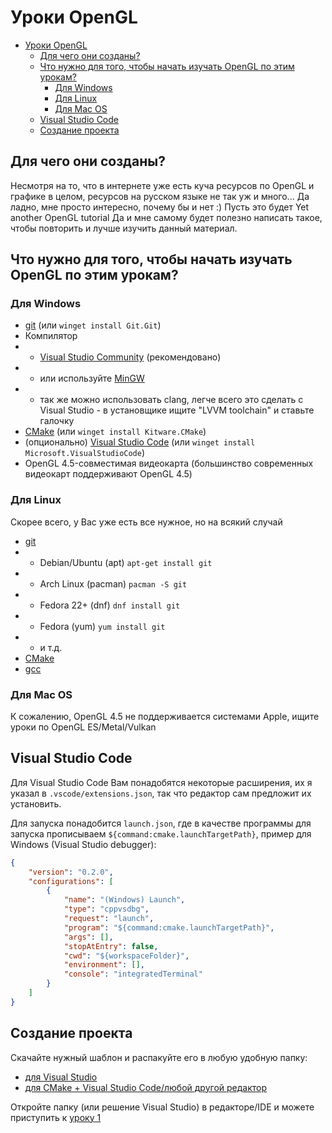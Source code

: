 # Уроки OpenGL

- [Уроки OpenGL](#уроки-opengl)
  - [Для чего они созданы?](#для-чего-они-созданы)
  - [Что нужно для того, чтобы начать изучать OpenGL по этим урокам?](#что-нужно-для-того-чтобы-начать-изучать-opengl-по-этим-урокам)
    - [Для Windows](#для-windows)
    - [Для Linux](#для-linux)
    - [Для Mac OS](#для-mac-os)
  - [Visual Studio Code](#visual-studio-code)
  - [Создание проекта](#создание-проекта)

## Для чего они созданы?

Несмотря на то, что в интернете уже есть куча ресурсов по OpenGL и графике в целом, ресурсов на русском языке не так уж и много... Да ладно, мне просто интересно, почему бы и нет :) Пусть это будет Yet another OpenGL tutorial
Да и мне самому будет полезно написать такое, чтобы повторить и лучше изучить данный материал.

## Что нужно для того, чтобы начать изучать OpenGL по этим урокам?

### Для Windows

- [git](https://git-scm.com/downloads/win) (или `winget install Git.Git`)
- Компилятор
- - [Visual Studio Community](https://visualstudio.microsoft.com/downloads/) (рекомендовано)
- - или используйте [MinGW](https://code.visualstudio.com/docs/cpp/config-mingw)
- - так же можно использовать clang, легче всего это сделать с Visual Studio - в установщике ищите "LVVM toolchain" и ставьте галочку
- [CMake](https://cmake.org/download/) (или `winget install Kitware.CMake`)
- (опционально) [Visual Studio Code](https://code.visualstudio.com/download) (или `winget install Microsoft.VisualStudioCode`)
- OpenGL 4.5-совместимая видеокарта (большинство современных видеокарт поддерживают OpenGL 4.5)

### Для Linux

Скорее всего, у Вас уже есть все нужное, но на всякий случай

- [git](https://git-scm.com/downloads/linux)
- - Debian/Ubuntu (apt) `apt-get install git`
- - Arch Linux (pacman) `pacman -S git`
- - Fedora 22+ (dnf) `dnf install git`
- - Fedora (yum) `yum install git`
- - и т.д.
- [CMake](https://cmake.org/download/)
- [gcc](https://gcc.gnu.org/install/)

### Для Mac OS

К сожалению, OpenGL 4.5 не поддерживается системами Apple, ищите уроки по OpenGL ES/Metal/Vulkan

## Visual Studio Code

Для Visual Studio Code Вам понадобятся некоторые расширения, их я указал в `.vscode/extensions.json`, так что редактор сам предложит их установить.

Для запуска понадобится `launch.json`, где в качестве программы для запуска прописываем `${command:cmake.launchTargetPath}`, пример для Windows (Visual Studio debugger):

```json
{
    "version": "0.2.0",
    "configurations": [
        {
            "name": "(Windows) Launch",
            "type": "cppvsdbg",
            "request": "launch",
            "program": "${command:cmake.launchTargetPath}",
            "args": [],
            "stopAtEntry": false,
            "cwd": "${workspaceFolder}",
            "environment": [],
            "console": "integratedTerminal"
        }
    ]
}
```

## Создание проекта

Скачайте нужный шаблон и распакуйте его в любую удобную папку:

- [для Visual Studio](https://github.com/imdeaddev/gltutorial/releases/download/templates-0.1/template-vs.zip)
- [для CMake + Visual Studio Code/любой другой редактор](https://github.com/imdeaddev/gltutorial/releases/download/templates-0.1/template-cmake.zip)

Откройте папку (или решение Visual Studio) в редакторе/IDE и можете приступить к [уроку 1](tutorials/01_hello_window.md)
